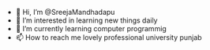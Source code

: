 - 👋 Hi, I’m @SreejaMandhadapu
- 👀 I’m interested in learning new things daily
- 🌱 I’m currently learning computer programmig
- 📫 How to reach me lovely professional university punjab

<!---
SreejaMandhadapu/SreejaMandhadapu is a ✨ special ✨ repository because its `README.md` (this file) appears on your GitHub profile.
You can click the Preview link to take a look at your changes.
--->
